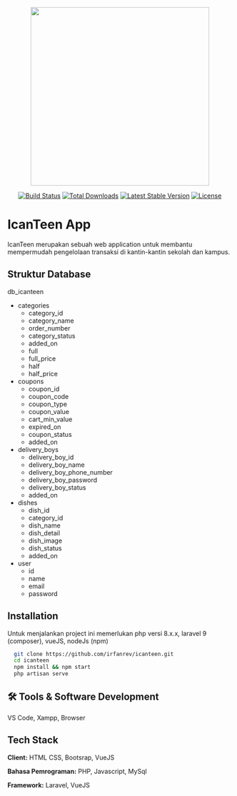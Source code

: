 <p align="center"><a href="https://laravel.com" target="_blank"><img src="https://raw.githubusercontent.com/laravel/art/master/logo-lockup/5%20SVG/2%20CMYK/1%20Full%20Color/laravel-logolockup-cmyk-red.svg" width="400"></a></p>

<p align="center">
<a href="https://travis-ci.org/laravel/framework"><img src="https://travis-ci.org/laravel/framework.svg" alt="Build Status"></a>
<a href="https://packagist.org/packages/laravel/framework"><img src="https://img.shields.io/packagist/dt/laravel/framework" alt="Total Downloads"></a>
<a href="https://packagist.org/packages/laravel/framework"><img src="https://img.shields.io/packagist/v/laravel/framework" alt="Latest Stable Version"></a>
<a href="https://packagist.org/packages/laravel/framework"><img src="https://img.shields.io/packagist/l/laravel/framework" alt="License"></a>
</p>


# IcanTeen App

IcanTeen merupakan sebuah web application untuk membantu mempermudah pengelolaan transaksi di kantin-kantin sekolah dan kampus.



## Struktur Database
db_icanteen

- categories
    - category_id
    - category_name
    - order_number
    - category_status
    - added_on
    - full
    - full_price
    - half
    - half_price
- coupons
    - coupon_id
    - coupon_code
    - coupon_type
    - coupon_value
    - cart_min_value
    - expired_on
    - coupon_status
    - added_on
- delivery_boys
    - delivery_boy_id
    - delivery_boy_name
    - delivery_boy_phone_number
    - delivery_boy_password
    - delivery_boy_status
    - added_on
- dishes
    - dish_id
    - category_id
    - dish_name
    - dish_detail
    - dish_image
    - dish_status
    - added_on
- user
    - id
    - name
    - email
    - password


## Installation

Untuk menjalankan project ini memerlukan php versi 8.x.x, laravel 9 (composer), vueJS, nodeJs (npm)

```bash
  git clone https://github.com/irfanrev/icanteen.git
  cd icanteen
  npm install && npm start
  php artisan serve
```
    
## 🛠 Tools & Software Development
VS Code, Xampp, Browser


## Tech Stack

**Client:** HTML CSS, Bootsrap, VueJS

**Bahasa Pemrograman:** PHP, Javascript, MySql

**Framework:** Laravel, VueJS


